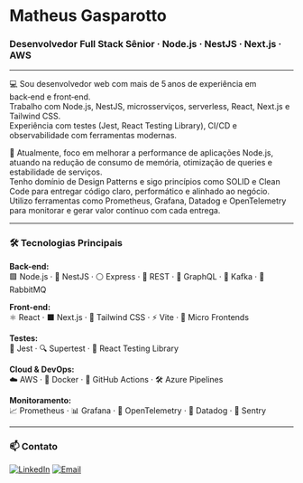 <h1 align="left">Matheus Gasparotto</h1>
<h3 align="left">Desenvolvedor Full Stack Sênior · Node.js · NestJS · Next.js · AWS</h3>

---

💻 Sou desenvolvedor web com mais de 5 anos de experiência em back‑end e front‑end.  
Trabalho com Node.js, NestJS, microsserviços, serverless, React, Next.js e Tailwind CSS.  
Experiência com testes (Jest, React Testing Library), CI/CD e observabilidade com ferramentas modernas.

🎯 Atualmente, foco em melhorar a performance de aplicações Node.js, atuando na redução de consumo de memória, otimização de queries e estabilidade de serviços.  
Tenho domínio de Design Patterns e sigo princípios como SOLID e Clean Code para entregar código claro, performático e alinhado ao negócio.  
Utilizo ferramentas como Prometheus, Grafana, Datadog e OpenTelemetry para monitorar e gerar valor contínuo com cada entrega.

---

### 🛠️ Tecnologias Principais

**Back-end:**  
🟩 Node.js · 🔴 NestJS · ⚪ Express · 📡 REST · 🔁 GraphQL · 📨 Kafka · 🐰 RabbitMQ

**Front-end:**  
⚛️ React · ⬛ Next.js · 🎨 Tailwind CSS · ⚡ Vite · 🧩 Micro Frontends

**Testes:**  
🧪 Jest · 🔍 Supertest · 🧬 React Testing Library

**Cloud & DevOps:**  
☁️ AWS · 🐳 Docker · 🔁 GitHub Actions · 🛠️ Azure Pipelines

**Monitoramento:**  
📈 Prometheus · 📊 Grafana · 🔎 OpenTelemetry · 🧠 Datadog · 🐞 Sentry

---

### 📫 Contato

[![LinkedIn](https://img.shields.io/badge/-LinkedIn-0A66C2?style=flat&logo=linkedin&logoColor=white)](https://linkedin.com/in/matheusgasparotto)
[![Email](https://img.shields.io/badge/-gasparotto.dev@gmail.com-D14836?style=flat&logo=gmail&logoColor=white)](mailto:gasparotto.dev@gmail.com)
